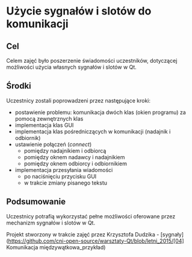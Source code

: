 # Użycie sygnałów i slotów do komunikacji

## Cel
Celem zajęć było poszerzenie świadomości uczestników, dotyczącej możliwości użycia własnych sygnałów i slotów w Qt.

## Środki
Uczestnicy zostali poprowadzeni przez następujące kroki:
- postawienie problemu: komunikacja dwóch klas (okien programu) za pomocą zewnętrznych klas
- implementacja klas GUI
- implementacja klas pośredniczących w komunikacji (nadajnik i odbiornik)
- ustawienie połączeń (_connect_)
  - pomiędzy nadajnikiem i odbiorcą
  - pomiędzy oknem nadawcy i nadajnikiem
  - pomiędzy oknem odbiorcy i odbiornikiem
- implementacja przesyłania wiadomości
  - po naciśnięciu przycisku GUI
  - w trakcie zmiany pisanego tekstu

## Podsumowanie
Uczestnicy potrafią wykorzystać pełne możliwości oferowane przez mechanizm sygnałów i slotów w Qt.

Projekt stworzony w trakcie zajęć przez Krzysztofa Dudzika - [sygnały](https://github.com/cni-open-source/warsztaty-Qt/blob/letni_2015/[04] Komunikacja międzywątkowa_przykład)
